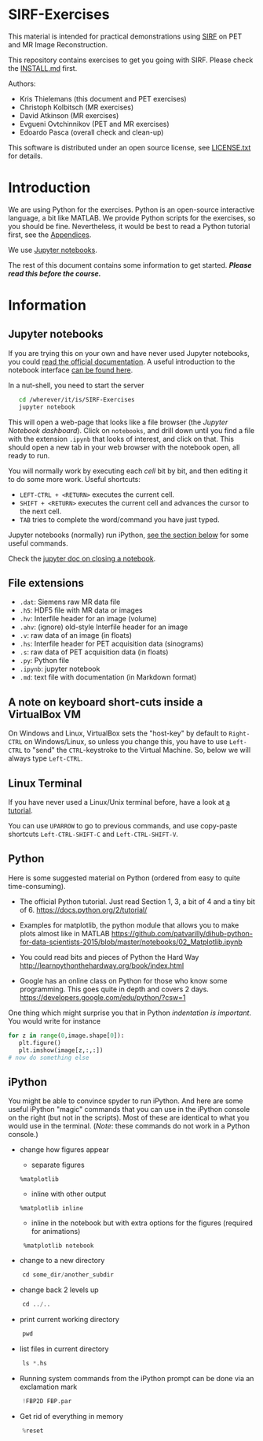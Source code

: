 # SIRF-Exercises

This material is intended for practical demonstrations using 
[SIRF](https://github.com/CCPPETMR/SIRF/wiki/Software-Documentation) on PET and MR Image Reconstruction.

This repository contains exercises to get you going
with SIRF. Please check the [INSTALL.md](INSTALL.md) first.

Authors:
- Kris Thielemans (this document and PET exercises)
- Christoph Kolbitsch (MR exercises)
- David Atkinson (MR exercises)
- Evgueni Ovtchinnikov (PET and MR exercises)
- Edoardo Pasca (overall check and clean-up)

This software is distributed under an open source license, see [LICENSE.txt](LICENSE.txt)
for details.


Introduction
============

We are using Python for the exercises. Python is an open-source interactive language, 
a bit like MATLAB. We provide Python scripts for the exercises, so you should be fine.
Nevertheless, it would be best to read a Python tutorial first, see the [Appendices](#appendices).

We use
[Jupyter notebooks](http://jupyter-notebook-beginner-guide.readthedocs.io/en/latest/what_is_jupyter.html).

The rest of this document contains some information to get started.
***Please read this before the course.***



Information
===========


Jupyter notebooks
-----------------
If you are trying this on your own and have never used Jupyter notebooks,
you could [read the official documentation](https://jupyter-notebook.readthedocs.io/en/stable/notebook.html).
A useful introduction to the notebook interface [can be found here](http://jupyter-notebook.readthedocs.io/en/stable/examples/Notebook/Notebook%20Basics.html).

In a nut-shell, you need to start the server
```bash
   cd /wherever/it/is/SIRF-Exercises
   jupyter notebook
```

This will open a web-page that looks like a file browser
(the *Jupyter Notebook dashboard*).
Click on `notebooks`, and drill down until you find a file with the extension `.ipynb`
that looks of interest, and click on that. This should open a new tab in your
web browser with the notebook open, all ready to run.

You will normally work by executing each *cell*
bit by bit, and then editing it to do some more work. Useful 
shortcuts:

-   `LEFT-CTRL + <RETURN>` executes the current cell.
-   `SHIFT + <RETURN>` executes the current cell and advances the cursor to the next
     cell.
-   `TAB` tries to complete the word/command you have just typed.

Jupyter notebooks (normally) run iPython, [see the section below](#iPython) for some useful commands.

Check the [jupyter doc on closing a notebook](https://jupyter-notebook-beginner-guide.readthedocs.io/en/latest/execute.html#close-a-notebook-kernel-shut-down).


File extensions
---------------

- `.dat`: Siemens raw MR data file
- `.h5`: HDF5 file with MR data or images
- `.hv`: Interfile header for an image (volume)
- `.ahv`: (ignore) old-style Interfile header for an image
- `.v`: raw data of an image (in floats)
- `.hs`: Interfile header for PET acquisition data (sinograms)
- `.s`: raw data of PET acquisition data (in floats)
- `.py`: Python file
- `.ipynb`: jupyter notebook
- `.md`: text file with documentation (in Markdown format)

A note on keyboard short-cuts inside a VirtualBox VM
----------------------------------------------------

On Windows and Linux, VirtualBox sets the "host-key" by default to `Right-CTRL` on Windows/Linux, so
unless you change this, you have to use `Left-CTRL` to "send" the `CTRL`-keystroke
to the Virtual Machine. So, below we will always type `Left-CTRL`.

Linux Terminal
--------------

If you have never used a Linux/Unix terminal before, have a look at 
[a tutorial](https://help.ubuntu.com/community/UsingTheTerminal).

You can use `UPARROW` to go to previous commands, and use copy-paste shortcuts 
`Left-CTRL-SHIFT-C` and `Left-CTRL-SHIFT-V`.


Python
------
Here is some suggested material on Python (ordered from easy to quite time-consuming).

-   The official Python tutorial. Just read Section 1, 3, a bit of 4 and a tiny bit of 6.
    <https://docs.python.org/2/tutorial/>

-   Examples for matplotlib, the python module that allows you to make plots almost like in MATLAB
    <https://github.com/patvarilly/dihub-python-for-data-scientists-2015/blob/master/notebooks/02_Matplotlib.ipynb>

-   You could read bits and pieces of Python the Hard Way
    <http://learnpythonthehardway.org/book/index.html>

-   Google has an online class on Python for those who know some programming.
    This goes quite in depth and covers 2 days.
    <https://developers.google.com/edu/python/?csw=1>

One thing which might surprise you that in Python *indentation is important*. You would write for instance
```python
for z in range(0,image.shape[0]):
   plt.figure()
   plt.imshow(image[z,:,:])
# now do something else
```
iPython
-------
You might be able to convince spyder to run iPython.
And here are some useful iPython "magic" commands that you can use in the iPython
console on the right (but not in the scripts). Most of these are identical
to what you would use in the terminal. (*Note*: these commands do not work in a Python console.)

- change how figures appear
    - separate figures
    ```
    %matplotlib
    ```

    - inline with other output
    ```     
    %matplotlib inline
    ```

    - inline in the notebook but with extra options for the figures (required for animations)
    ```     
     %matplotlib notebook
    ```

-   change to a new directory
```python
    cd some_dir/another_subdir
```
-   change back 2 levels up
```python
    cd ../..
```
-   print current working directory
```python
    pwd
```
-   list files in current directory
```python
    ls *.hs
```
-   Running system commands from the iPython prompt can be done via an exclamation mark
```python
    !FBP2D FBP.par
```
-   Get rid of everything in memory
```python
    %reset
```

